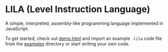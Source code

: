 # LILA (Level Instruction Language)

A simple, interpreted, assembly-like programming language implemented in JavaScript.

To get started, check out [demo.html](demo.html) and import an example `.lila` code file from the [examples](examples) directory or start writing your own code.
